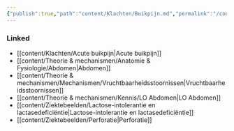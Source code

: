 ```yaml
---
{"publish":true,"path":"content/Klachten/Buikpijn.md","permalink":"/content/klachten/buikpijn/","title":"Buikpijn","tags":["MDL","Klacht"]}
---
```



### Linked
- [[content/Klachten/Acute buikpijn\|Acute buikpijn]]
- [[content/Theorie & mechanismen/Anatomie & Fysiologie/Abdomen\|Abdomen]]
- [[content/Theorie & mechanismen/Mechanismen/Vruchtbaarheidsstoornissen\|Vruchtbaarheidsstoornissen]]
- [[content/Theorie & mechanismen/Kennis/LO Abdomen\|LO Abdomen]]
- [[content/Ziektebeelden/Lactose-intolerantie en lactasedeficiëntie\|Lactose-intolerantie en lactasedeficiëntie]]
- [[content/Ziektebeelden/Perforatie\|Perforatie]]


